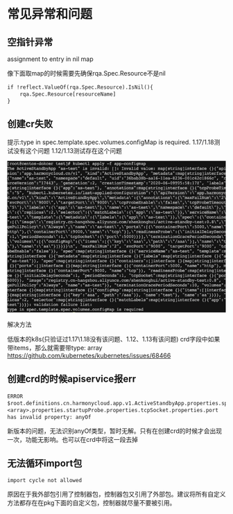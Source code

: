 # 常见异常和问题

## 空指针异常

assignment to entry in nil map

像下面取map的时候需要先确保rqa.Spec.Resource不是nil

```
if !reflect.ValueOf(rqa.Spec.Resource).IsNil(){
  	rqa.Spec.Resource[resourceName]
}
```



## 创建cr失败

提示:type in spec.template.spec.volumes.configMap is required.
1.17/1.18测试没有这个问题
1.12/1.13测试存在这个问题

![image-20200624124812847](.assets/image-20200624124812847.png)



解决方法

低版本的k8s(只验证过1.17\1.18没有该问题、1.12、1.13有该问题) crd字段中如果带items，那么就需要带type: array
https://github.com/kubernetes/kubernetes/issues/68466



## 创建crd的时候apiservice报err

```
ERROR $root.definitions.cn.harmonycloud.app.v1.ActiveStandbyApp.properties.spec.properties.template.properties.spec.properties.initContainers.items.<array>.properties.startupProbe.properties.tcpSocket.properties.port has invalid property: anyOf
```

新版本的问题，无法识别anyOf类型，暂时无解。只有在创建crd的时候才会出现一次，功能无影响。也可以在crd中将这一段去掉



## 无法循环import包

```
import cycle not allowed
```

原因在于我外部包引用了控制器包，控制器包又引用了外部包。建议将所有自定义方法都存在在pkg下面的自定义包，控制器就尽量不要被引用。

